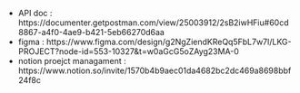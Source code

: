 <ul>
<li>API doc : https://documenter.getpostman.com/view/25003912/2sB2iwHFiu#60cd8867-a4f0-4ae9-b421-5eb66270d6aa </li>
<li>figma : https://www.figma.com/design/g2NgZiendKReQq5FbL7w7l/LKG-PROJECT?node-id=553-10327&t=w0aGcG5oZAyg23MA-0</li>
<li>notion proejct managament : https://www.notion.so/invite/1570b4b9aec01da4682bc2dc469a8698bbf24f8c</li>
</ul>
